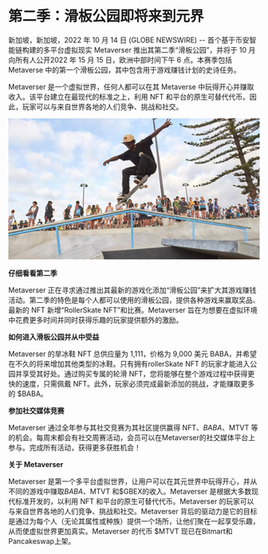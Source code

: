 # 第二季：滑板公园即将来到元界




新加坡，新加坡，2022 年 10 月 14 日 (GLOBE NEWSWIRE) -- 首个基于币安智能链构建的多平台虚拟现实 Metaverser 推出其第二季“滑板公园”，并将于 10 月向所有人公开2022 年 15 月 15 日，欧洲中部时间下午 6 点。本赛季包括 Metaverse 中的第一个滑板公园，其中包含用于游戏赚钱计划的史诗任务。

Metaverser 是一个虚拟世界，任何人都可以在其 Metaverse 中玩得开心并赚取收入。该平台建立在最现代的标准之上，利用 NFT 和平台的原生可替代代币。因此，玩家可以与来自世界各地的人们竞争、挑战和社交。

![滑板](80.jpg)



**仔细看看第二季**

Metaverser 正在寻求通过推出其最新的游戏化添加“滑板公园”来扩大其游戏赚钱活动。第二季的特色是每个人都可以使用的滑板公园，提供各种游戏来赢取奖品、最新的 NFT 新增“RollerSkate NFT”和比赛。Metaverser 旨在为想要在虚拟环境中花费更多时间并同时获得乐趣的玩家提供额外的激励。



**如何进入滑板公园并从中受益**

Metaverser 的旱冰鞋 NFT 总供应量为 1,111，价格为 9,000 美元 BABA，并希望在不久的将来增加其他类型的冰鞋。只有拥有rollerSkate NFT 的玩家才能进入公园并享受其好处。通过购买专属的轮滑 NFT，您将能够在整个游戏过程中获得更快的速度，只需佩戴 NFT。此外，玩家必须完成最新添加的挑战，才能赚取更多的 $BABA。



**参加社交媒体竞赛**

Metaverser 通过全年参与其社交竞赛为其社区提供赢得 NFT、$BABA、$MTVT 等的机会。每周末都会有社交周赛活动，会员可以在Metaverser的社交媒体平台上参与。完成所有活动，获得更多获胜机会！



**关于 Metaverser**

Metaverser 是第一个多平台虚拟世界，让用户可以在其元世界中玩得开心，并从不同的游戏中赚取$BABA、$MTVT 和$GBEX的收入。Metaverser 是根据大多数现代标准开发的，以利用 NFT 和平台的原生可替代代币。Metaverser 的玩家可以与来自世界各地的人们竞争、挑战和社交。Metaverser 背后的驱动力是它的目标是通过为每个人（无论其属性或种族）提供一个场所，让他们聚在一起享受乐趣，从而使虚拟世界更加真实。Metaverser 的代币 $MTVT 现已在Bitmart和Pancakeswap上架。
